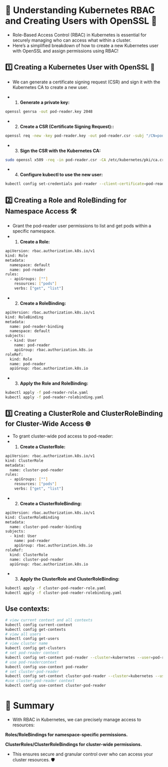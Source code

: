 # 🚀 Understanding Kubernetes RBAC and Creating Users with OpenSSL 🚀

* Role-Based Access Control (RBAC) in Kubernetes is essential for securely managing who can access what within a cluster.
*  Here’s a simplified breakdown of how to create a new Kubernetes user with OpenSSL and assign permissions using RBAC!

## 1️⃣ Creating a Kubernetes User with OpenSSL 🔐
* We can generate a certificate signing request (CSR) and sign it with the Kubernetes CA to create a new user.

* 1. **Generate a private key:**
```bash
openssl genrsa -out pod-reader.key 2048
```
* 2. **Create a CSR (Certificate Signing Request)::**
```bash
openssl req -new -key pod-reader.key -out pod-reader.csr -subj "/CN=pod-reader"
```
* 3. **Sign the CSR with the Kubernetes CA:**
```bash
sudo openssl x509 -req -in pod-reader.csr -CA /etc/kubernetes/pki/ca.crt -CAkey /etc/kubernetes/pki/ca.key -CAcreateserial -out pod-reader.crt -days 365
```
* 4. **Configure kubectl to use the new user:**
```bash
kubectl config set-credentials pod-reader --client-certificate=pod-reader.crt --client-key=pod-reader.key
```

## 2️⃣ Creating a Role and RoleBinding for Namespace Access 🛠️
* Grant the pod-reader user permissions to list and get pods within a specific namespace.
* 1. **Create a Role:**
```bash
apiVersion: rbac.authorization.k8s.io/v1
kind: Role
metadata:
  namespace: default
  name: pod-reader
rules:
  - apiGroups: [""]
    resources: ["pods"]
    verbs: ["get", "list"]
```

* 2. **Create a RoleBinding:**
```bash
apiVersion: rbac.authorization.k8s.io/v1
kind: RoleBinding
metadata:
  name: pod-reader-binding
  namespace: default
subjects:
  - kind: User
    name: pod-reader
    apiGroup: rbac.authorization.k8s.io
roleRef:
  kind: Role
  name: pod-reader
  apiGroup: rbac.authorization.k8s.io
```
* 3. **Apply the Role and RoleBinding:**
```bash
kubectl apply -f pod-reader-role.yaml
kubectl apply -f pod-reader-rolebinding.yaml
```
## 3️⃣ Creating a ClusterRole and ClusterRoleBinding for Cluster-Wide Access 🌐
* To grant cluster-wide pod access to pod-reader:
* 1. **Create a ClusterRole:**
```bash
apiVersion: rbac.authorization.k8s.io/v1
kind: ClusterRole
metadata:
  name: cluster-pod-reader
rules:
  - apiGroups: [""]
    resources: ["pods"]
    verbs: ["get", "list"]
```
* 2. **Create a ClusterRoleBinding:**
```bash
apiVersion: rbac.authorization.k8s.io/v1
kind: ClusterRoleBinding
metadata:
  name: cluster-pod-reader-binding
subjects:
  - kind: User
    name: pod-reader
    apiGroup: rbac.authorization.k8s.io
roleRef:
  kind: ClusterRole
  name: cluster-pod-reader
  apiGroup: rbac.authorization.k8s.io
```
* 3. **Apply the ClusterRole and ClusterRoleBinding:**
```bash
kubectl apply -f cluster-pod-reader-role.yaml
kubectl apply -f cluster-pod-reader-rolebinding.yaml
```

## Use contexts:
```bash
# view current context and all contexts
kubectl config current-context
kubectl config get-contexts
# view all users
kubectl config get-users
# view cluster name
kubectl config get-clusters
# set pod-reader context
kubectl config set-context pod-reader --cluster=kubernetes --user=pod-reader
# use pod-readercontext
kubectl config use-context pod-reader
# set cluster-pod-reader
kubectl config set-context cluster-pod-reader --cluster=kubernetes --user=cluster-pod-reader
#use cluster-pod-reader context
kubectl config use-context cluster-pod-reader
```
# 🔎 Summary
* With RBAC in Kubernetes, we can precisely manage access to resources:

**Roles/RoleBindings for namespace-specific permissions.**

**ClusterRoles/ClusterRoleBindings for cluster-wide permissions.**
* This ensures secure and granular control over who can access your cluster resources. 🛡️




